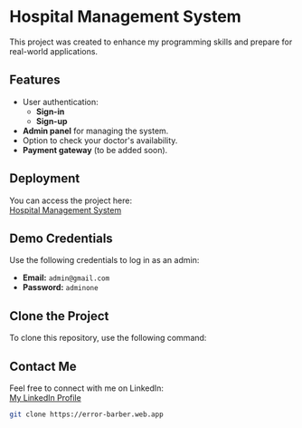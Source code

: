 # Hospital Management System

This project was created to enhance my programming skills and prepare for real-world applications.

## Features
- User authentication:
  - **Sign-in**
  - **Sign-up**
- **Admin panel** for managing the system.
- Option to check your doctor's availability.
- **Payment gateway** (to be added soon).

## Deployment
You can access the project here:  
[Hospital Management System](https://error-barber.web.app)

## Demo Credentials
Use the following credentials to log in as an admin:  
- **Email:** `admin@gmail.com`  
- **Password:** `adminone`

## Clone the Project
To clone this repository, use the following command:

## Contact Me
Feel free to connect with me on LinkedIn:  
[My LinkedIn Profile](https://www.linkedin.com/in/mustafa-sukhnia-644582330)

```bash
git clone https://error-barber.web.app
